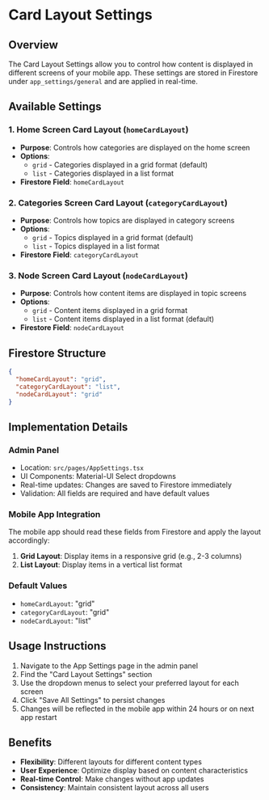 # Card Layout Settings

## Overview
The Card Layout Settings allow you to control how content is displayed in different screens of your mobile app. These settings are stored in Firestore under `app_settings/general` and are applied in real-time.

## Available Settings

### 1. Home Screen Card Layout (`homeCardLayout`)
- **Purpose**: Controls how categories are displayed on the home screen
- **Options**: 
  - `grid` - Categories displayed in a grid format (default)
  - `list` - Categories displayed in a list format
- **Firestore Field**: `homeCardLayout`

### 2. Categories Screen Card Layout (`categoryCardLayout`)
- **Purpose**: Controls how topics are displayed in category screens
- **Options**:
  - `grid` - Topics displayed in a grid format (default)
  - `list` - Topics displayed in a list format
- **Firestore Field**: `categoryCardLayout`

### 3. Node Screen Card Layout (`nodeCardLayout`)
- **Purpose**: Controls how content items are displayed in topic screens
- **Options**:
  - `grid` - Content items displayed in a grid format
  - `list` - Content items displayed in a list format (default)
- **Firestore Field**: `nodeCardLayout`

## Firestore Structure
```json
{
  "homeCardLayout": "grid",
  "categoryCardLayout": "list", 
  "nodeCardLayout": "grid"
}
```

## Implementation Details

### Admin Panel
- Location: `src/pages/AppSettings.tsx`
- UI Components: Material-UI Select dropdowns
- Real-time updates: Changes are saved to Firestore immediately
- Validation: All fields are required and have default values

### Mobile App Integration
The mobile app should read these fields from Firestore and apply the layout accordingly:

1. **Grid Layout**: Display items in a responsive grid (e.g., 2-3 columns)
2. **List Layout**: Display items in a vertical list format

### Default Values
- `homeCardLayout`: "grid"
- `categoryCardLayout`: "grid" 
- `nodeCardLayout`: "list"

## Usage Instructions

1. Navigate to the App Settings page in the admin panel
2. Find the "Card Layout Settings" section
3. Use the dropdown menus to select your preferred layout for each screen
4. Click "Save All Settings" to persist changes
5. Changes will be reflected in the mobile app within 24 hours or on next app restart

## Benefits
- **Flexibility**: Different layouts for different content types
- **User Experience**: Optimize display based on content characteristics
- **Real-time Control**: Make changes without app updates
- **Consistency**: Maintain consistent layout across all users 